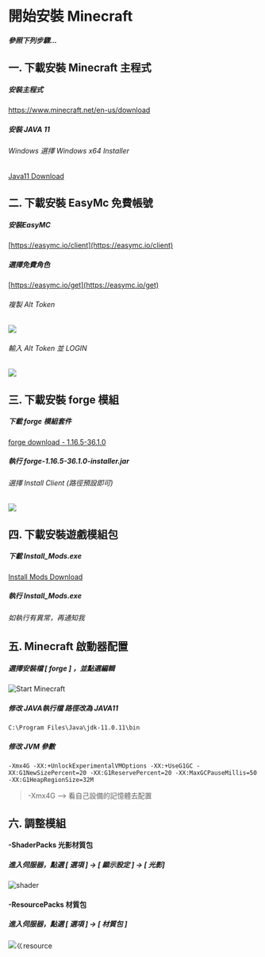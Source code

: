 # 開始安裝 Minecraft
##### 參照下列步驟...

## 一. 下載安裝 Minecraft 主程式
##### 安裝主程式
[https://www.minecraft.net/en-us/download ](https://www.minecraft.net/en-us/download) 
##### 安裝 JAVA 11
###### Windows 選擇 Windows x64 Installer	
[Java11 Download](https://www.oracle.com/tw/java/technologies/javase-jdk11-downloads.html)

## 二. 下載安裝 EasyMc 免費帳號
##### 安裝EasyMC
[https://easymc.io/client](https://easymc.io/client)
##### 選擇免費角色
[https://easymc.io/get](https://easymc.io/get)
###### 複製 Alt Token
![](https://i.imgur.com/hophcPC.png)
###### 輸入 Alt Token 並 LOGIN
![](https://i.imgur.com/fvTVJXZ.png)

## 三. 下載安裝 forge 模組
##### 下載 forge 模組套件
[forge download - 1.16.5-36.1.0](https://maven.minecraftforge.net/net/minecraftforge/forge/1.16.5-36.1.0/forge-1.16.5-36.1.0-installer.jar)
##### 執行 forge-1.16.5-36.1.0-installer.jar
###### 選擇 Install Client (路徑預設即可)
![](https://i.imgur.com/0lvcXxa.png)

## 四. 下載安裝遊戲模組包
##### 下載 Install_Mods.exe
[Install Mods Download](https://github.com/vic0706/Minecraft/raw/main/Install%20MC/Install_Mods.exe)
##### 執行 Install_Mods.exe
###### 如執行有異常，再通知我

## 五. Minecraft 啟動器配置
##### 選擇安裝檔 [ forge ] ，並點選編輯
![Start Minecraft](https://i.imgur.com/w86gXwj.jpg)

##### 修改 JAVA執行檔 路徑改為 JAVA11
`C:\Program Files\Java\jdk-11.0.11\bin`

##### 修改 JVM 參數
`-Xmx4G -XX:+UnlockExperimentalVMOptions -XX:+UseG1GC -XX:G1NewSizePercent=20 -XX:G1ReservePercent=20 -XX:MaxGCPauseMillis=50 -XX:G1HeapRegionSize=32M`
> -Xmx4G --> 看自己設備的記憶體去配置

## 六. 調整模組 
#### -ShaderPacks 光影材質包
##### 進入伺服器，點選 [ 選項 ] -> [ 顯示設定 ] -> [ 光影]
![shader](https://i.imgur.com/K0endwE.jpg)

#### -ResourcePacks 材質包
##### 進入伺服器，點選 [ 選項 ] -> [ 材質包 ]
![ㄍresource](https://i.imgur.com/ccXbEAi.jpg)
